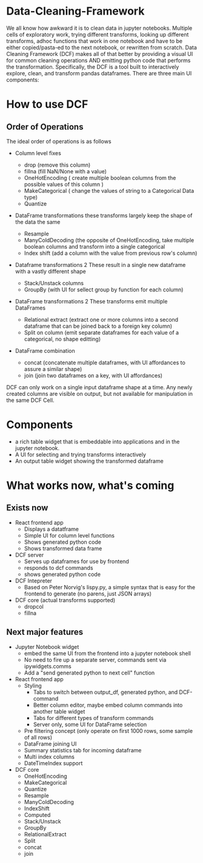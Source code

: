 # Data-Cleaning-Framework

We all know how awkward it is to clean data in jupyter notebooks.  Multiple cells of exploratory work, trying different transforms, looking up different transforms, adhoc functions that work in one notebook and have to be either copied/pasta-ed to the next notebook, or rewritten from scratch.  Data Cleaning Framework  (DCF) makes all of that better by providing a visual UI for common cleaning operations AND emitting python code that performs the transformation. Specifically, the DCF is a tool built to interactively explore, clean, and transform pandas dataframes.  There are three main UI components: 


# How to use DCF

## Order of Operations
The ideal order of operations is as follows

* Column level fixes
  * drop (remove this column)
  * fillna (fill NaN/None with a value)
  * OneHotEncoding ( create multiple boolean columns from the possible values of this column )
  * MakeCategorical ( change the values of string to a Categorical Data type)
  * Quantize
* DataFrame transformations
these transforms largely keep the shape of the data the same

  * Resample
  * ManyColdDecoding (the opposite of OneHotEncoding, take multiple boolean columns and transform into a single categorical
  * Index shift (add a column with the value from previous row's column)
* Dataframe transformations 2
These result in a single new dataframe with a vastly different shape
  * Stack/Unstack columns
  * GroupBy (with UI for sellect group by function for each column)
* DataFrame transformations 2
These transforms emit multiple DataFrames
  * Relational extract (extract one or more columns into a second dataframe that can be joined back to a foreign key column)
  * Split on column (emit separate dataframes for each value of a categorical, no shape editting)
* DataFrame combination
  * concat (concatenate multiple dataframes, with UI affordances to assure a similar shape)
  * join (join two dataframes on a key, with UI affordances)

DCF can only work on a single input dataframe shape at a time.  Any newly created columns are visible on output, but not available for manipulation in the same DCF Cell.


# Components
* a rich table widget that is embeddable into applications and in the jupyter notebook.
* A UI for selecting and trying transforms interactively
* An output table widget showing the transformed dataframe


# What works now, what's coming

## Exists now
  * React frontend app
    * Displays a datatframe
	* Simple UI for column level functions
	* Shows generated python code
	* Shows transformed data frame
  * DCF server
    * Serves up dataframes for use by frontend
	* responds to dcf commands
	* shows generated python code
  * DCF Intepreter
    * Based on Peter Norvig's lispy.py, a simple syntax that is easy for the frontend to generate (no parens, just JSON arrays)
  * DCF core (actual transforms supported)
    * dropcol
	* fillna

## Next major features
  * Jupyter Notebook widget
    * embed the same UI from the frontend into a jupyter notebook shell
	* No need to fire up a separate server, commands sent via ipywidgets.comms
	* Add a "send generated python to next cell" function
  * React frontend app
    * Styling
	  * Tabs to switch between output_df, generated python, and DCF-command
	  * Better column editor, maybe embed column commands into another table widget
	  * Tabs for different types of transform commands
	  * Server only, some UI for DataFrame selection
    * Pre filtering concept (only operate on first 1000 rows, some sample of all rows)
	* DataFrame joining UI
	* Summary statistics tab for incoming dataframe
	* Multi index columns
	* DateTimeIndex support
  * DCF core
    * OneHotEncoding
	* MakeCategorical
	* Quantize
	* Resample
	* ManyColdDecoding
	* IndexShift
	* Computed
	* Stack/Unstack
	* GroupBy
	* RelationalExtract
	* Split
	* concat
	* join
